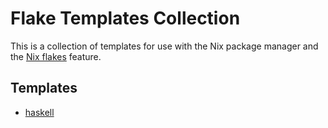 # Flake Templates Collection

This is a collection of templates for use with the Nix package manager and the [Nix flakes](https://nixos.wiki/wiki/Flakes) feature.

## Templates

- [haskell](./haskell/README.md)
